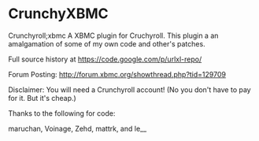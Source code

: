 CrunchyXBMC
==========

Crunchyroll;xbmc
A XBMC plugin for Cruchyroll. 
This plugin a an amalgamation of some of my own code and other's patches.

Full source history at https://code.google.com/p/urlxl-repo/

Forum Posting: http://forum.xbmc.org/showthread.php?tid=129709

Disclaimer:
You will need a Crunchyroll account!
(No you don't have to pay for it. But it's cheap.)

Thanks to the following for code:

maruchan, Voinage, Zehd, mattrk, and le__
